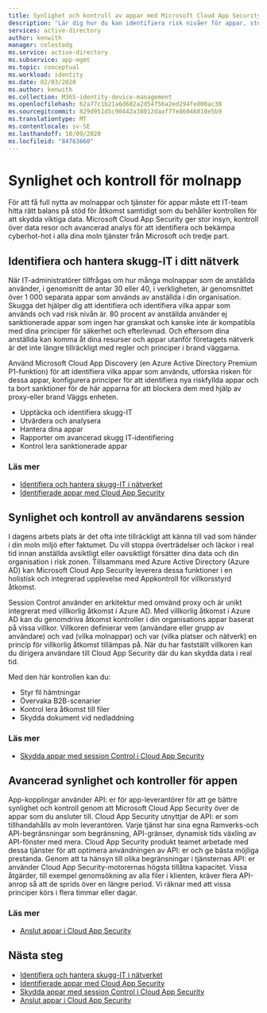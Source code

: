 ```yaml
---
title: Synlighet och kontroll av appar med Microsoft Cloud App Security
description: 'Lär dig hur du kan identifiera risk nivåer för appar, stoppa överträdelser och läckor i real tid och använda app Connectors för att dra nytta av leverantörs-API: er för synlighet och styrning.'
services: active-directory
author: kenwith
manager: celestedg
ms.service: active-directory
ms.subservice: app-mgmt
ms.topic: conceptual
ms.workload: identity
ms.date: 02/03/2020
ms.author: kenwith
ms.collection: M365-identity-device-management
ms.openlocfilehash: 62a77c1b21a6d602a2d54f56a2ed294fe800ac38
ms.sourcegitcommit: 829d951d5c90442a38012daaf77e86046018e5b9
ms.translationtype: MT
ms.contentlocale: sv-SE
ms.lasthandoff: 10/09/2020
ms.locfileid: "84763660"
---
```

# <a name="cloud-app-visibility-and-control"></a>Synlighet och kontroll för molnapp

För att få full nytta av molnappar och tjänster för appar måste ett IT-team hitta rätt balans på stöd för åtkomst samtidigt som du behåller kontrollen för att skydda viktiga data. Microsoft Cloud App Security ger stor insyn, kontroll över data resor och avancerad analys för att identifiera och bekämpa cyberhot-hot i alla dina moln tjänster från Microsoft och tredje part.

## <a name="discover-and-manage-shadow-it-in-your-network"></a>Identifiera och hantera skugg-IT i ditt nätverk

När IT-administratörer tillfrågas om hur många molnappar som de anställda använder, i genomsnitt de antar 30 eller 40, i verkligheten, är genomsnittet över 1 000 separata appar som används av anställda i din organisation. Skugga det hjälper dig att identifiera och identifiera vilka appar som används och vad risk nivån är. 80 procent av anställda använder ej sanktionerade appar som ingen har granskat och kanske inte är kompatibla med dina principer för säkerhet och efterlevnad. Och eftersom dina anställda kan komma åt dina resurser och appar utanför företagets nätverk är det inte längre tillräckligt med regler och principer i brand väggarna.

Använd Microsoft Cloud App Discovery (en Azure Active Directory Premium P1-funktion) för att identifiera vilka appar som används, utforska risken för dessa appar, konfigurera principer för att identifiera nya riskfyllda appar och ta bort sanktioner för de här apparna för att blockera dem med hjälp av proxy-eller brand Väggs enheten.

- Upptäcka och identifiera skugg-IT
- Utvärdera och analysera
- Hantera dina appar
- Rapporter om avancerad skugg IT-identifiering
- Kontrol lera sanktionerade appar
 
### <a name="learn-more"></a>Läs mer

- [Identifiera och hantera skugg-IT i nätverket ](https://docs.microsoft.com/cloud-app-security/tutorial-shadow-it)
- [Identifierade appar med Cloud App Security ](https://docs.microsoft.com/cloud-app-security/discovered-apps)
 
## <a name="user-session-visibility-and-control"></a>Synlighet och kontroll av användarens session 

I dagens arbets plats är det ofta inte tillräckligt att känna till vad som händer i din moln miljö efter faktumet. Du vill stoppa överträdelser och läckor i real tid innan anställda avsiktligt eller oavsiktligt försätter dina data och din organisation i risk zonen. Tillsammans med Azure Active Directory (Azure AD) kan Microsoft Cloud App Security leverera dessa funktioner i en holistisk och integrerad upplevelse med Appkontroll för villkorsstyrd åtkomst. 

Session Control använder en arkitektur med omvänd proxy och är unikt integrerat med villkorlig åtkomst i Azure AD. Med villkorlig åtkomst i Azure AD kan du genomdriva åtkomst kontroller i din organisations appar baserat på vissa villkor. Villkoren definierar vem (användare eller grupp av användare) och vad (vilka molnappar) och var (vilka platser och nätverk) en princip för villkorlig åtkomst tillämpas på. När du har fastställt villkoren kan du dirigera användare till Cloud App Security där du kan skydda data i real tid.  

Med den här kontrollen kan du:  
- Styr fil hämtningar
- Övervaka B2B-scenarier  
- Kontrol lera åtkomst till filer  
- Skydda dokument vid nedladdning  
 
### <a name="learn-more"></a>Läs mer

- [Skydda appar med session Control i Cloud App Security ](https://docs.microsoft.com/cloud-app-security/proxy-intro-aad)
 
## <a name="advanced-app-visibility-and-controls"></a>Avancerad synlighet och kontroller för appen 

App-kopplingar använder API: er för app-leverantörer för att ge bättre synlighet och kontroll genom att Microsoft Cloud App Security över de appar som du ansluter till. Cloud App Security utnyttjar de API: er som tillhandahålls av moln leverantören. Varje tjänst har sina egna Ramverks-och API-begränsningar som begränsning, API-gränser, dynamisk tids växling av API-fönster med mera. Cloud App Security produkt teamet arbetade med dessa tjänster för att optimera användningen av API: er och ge bästa möjliga prestanda. Genom att ta hänsyn till olika begränsningar i tjänsternas API: er använder Cloud App Security-motorernas högsta tillåtna kapacitet. Vissa åtgärder, till exempel genomsökning av alla filer i klienten, kräver flera API-anrop så att de sprids över en längre period. Vi räknar med att vissa principer körs i flera timmar eller dagar. 
 
### <a name="learn-more"></a>Läs mer  

- [Anslut appar i Cloud App Security ](https://docs.microsoft.com/cloud-app-security/enable-instant-visibility-protection-and-governance-actions-for-your-apps)

## <a name="next-steps"></a>Nästa steg

- [Identifiera och hantera skugg-IT i nätverket ](https://docs.microsoft.com/cloud-app-security/tutorial-shadow-it)
- [Identifierade appar med Cloud App Security ](https://docs.microsoft.com/cloud-app-security/discovered-apps)
- [Skydda appar med session Control i Cloud App Security ](https://docs.microsoft.com/cloud-app-security/proxy-intro-aad)
- [Anslut appar i Cloud App Security ](https://docs.microsoft.com/cloud-app-security/enable-instant-visibility-protection-and-governance-actions-for-your-apps)
